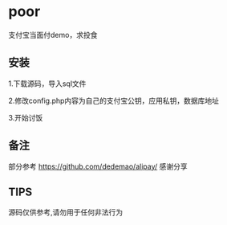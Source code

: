 # poor
支付宝当面付demo，求投食

## 安装
1.下载源码，导入sql文件

2.修改config.php内容为自己的支付宝公钥，应用私钥，数据库地址

3.开始讨饭

## 备注
部分参考 https://github.com/dedemao/alipay/
感谢分享

## TIPS
源码仅供参考,请勿用于任何非法行为
